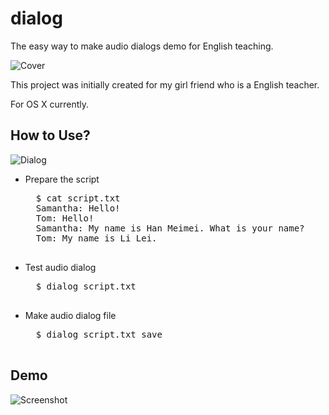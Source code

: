 dialog
======

The easy way to make audio dialogs demo for English teaching.

![Cover](https://raw.github.com/Leask/dialog/master/images/cover.jpg "Cover")

This project was initially created for my girl friend who is a English teacher.

For OS X currently.

## How to Use?

![Dialog](https://raw.github.com/Leask/dialog/master/images/dialog.jpg "Dialog")

- Prepare the script
    <pre>
    $ cat script.txt
    Samantha: Hello!
    Tom: Hello!
    Samantha: My name is Han Meimei. What is your name?
    Tom: My name is Li Lei.
    </pre>
- Test audio dialog
    <pre>
    $ dialog script.txt
    </pre>
- Make audio dialog file
    <pre>
    $ dialog script.txt save
    </pre>


## Demo

![Screenshot](https://raw.github.com/Leask/dialog/master/images/screenshot.jpg "Screenshot")

